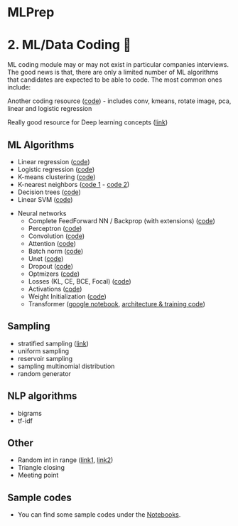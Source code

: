 # MLPrep

# <a name="ml-coding"></a> 2. ML/Data Coding :robot:
ML coding module may or may not exist in particular companies interviews. The good news is that, there are only a limited number of ML algorithms that candidates are expected to be able to code. The most common ones include:

Another coding resource ([code](https://github.com/dakshitagrawal/ML_Interview_Algos)) - includes conv, kmeans, rotate image, pca, linear and logistic regression

Really good resource for Deep learning concepts ([link](https://github.com/vlgiitr/DL_Topics))

## ML Algorithms 
- Linear regression ([code](./notebooks/linear_regression.ipynb))
- Logistic regression ([code](./notebooks/logistic_regression.ipynb))
- K-means clustering ([code](./notebooks/k_means.ipynb))
- K-nearest neighbors ([code 1](./notebooks/knn.ipynb) - [code 2](https://github.com/MahanFathi/CS231/blob/master/assignment1/cs231n/classifiers/k_nearest_neighbor.py))
- Decision trees ([code](./notebooks/decision_tree.ipynb))
  <!-- (https://github.com/random-forests/tutorials/blob/master/decision_tree.py) -->
- Linear SVM ([code](./notebooks/svm.ipynb))
<!-- [link](https://towardsdatascience.com/support-vector-machine-introduction-to-machine-learning-algorithms-934a444fca47)) -->

* Neural networks 
  - Complete FeedForward NN / Backprop (with extensions) ([code](./notebooks/feedforward.ipynb))
  <!-- [code 1](https://github.com/alirezadir/deep-learning/blob/master/first-neural-network/my_answers.py),  -->
  <!-- [code 2](https://github.com/MahanFathi/CS231/blob/master/assignment1/cs231n/classifiers/neural_net.py)) -->
  - Perceptron ([code](./notebooks/perceptron.ipynb)) 
  - Convolution ([code](./notebooks/convolution.ipynb))
  - Attention ([code](./notebooks/attention.ipynb))
  - Batch norm ([code](./notebooks/batchnorm.ipynb))
  - Unet ([code](./notebooks/unet.ipynb))
  - Dropout ([code](./notebooks/dropout.ipynb))
  - Optmizers ([code](./notebooks/optimizers.ipynb))
  - Losses (KL, CE, BCE, Focal) ([code](./notebooks/losses.ipynb))
  - Activations ([code](./notebooks/activations.ipynb))
  - Weight Initialization ([code](./notebooks/w_init.ipynb))
  - Transformer ([google notebook](./notebooks/transformer.ipynb), [architecture & training code](https://nlp.seas.harvard.edu/annotated-transformer/))

##  Sampling
  - stratified sampling ([link](https://towardsdatascience.com/the-5-sampling-algorithms-every-data-scientist-need-to-know-43c7bc11d17c))
  - uniform sampling
  - reservoir sampling
  - sampling multinomial distribution
  - random generator
  
## NLP algorithms 
  - bigrams
  - tf-idf

## Other 
  - Random int in range ([link1](https://leetcode.com/discuss/interview-question/125347/generate-uniform-random-integer
), [link2](https://leetcode.com/articles/implement-rand10-using-rand7/))
  - Triangle closing 
  - Meeting point  

## Sample codes
- You can find some sample codes under the [Notebooks]().
